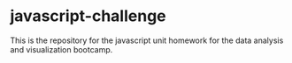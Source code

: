 # javascript-challenge
This is the repository for the javascript unit homework for the data analysis and visualization bootcamp.
